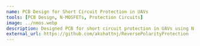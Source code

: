 ```yaml
---
name: PCB Design for Short Circuit Protection in UAVs
tools: [PCB Design, N-MOSFETs, Protection Circuits]
image: ../nmos.webp
description: Designed PCB for short circuit protection in UAVs using N channel MOSFETs. Contributions- Designed and implemented a PCB layout, selected appropriate N-MOSFETs, and tested the circuit for reliability in UAV applications.
external_url: https://github.com/akshattnj/ReversePolarityProtection
---
```

